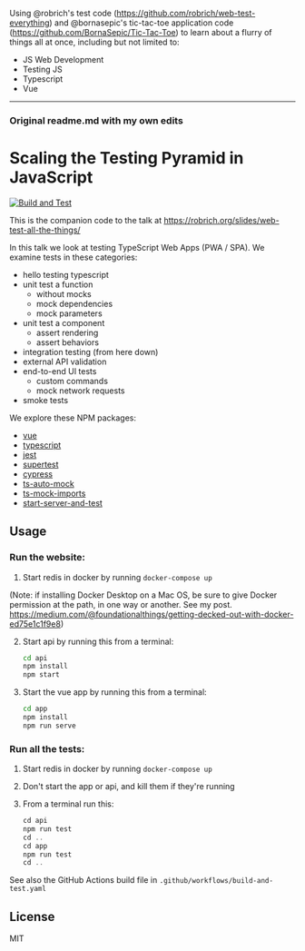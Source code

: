 Using @robrich's test code (https://github.com/robrich/web-test-everything) and @bornasepic's tic-tac-toe application code (https://github.com/BornaSepic/Tic-Tac-Toe) to learn about a flurry of things all at once, including but not limited to:
- JS Web Development
- Testing JS
- Typescript
- Vue


-------------------------------
### Original readme.md with my own edits

Scaling the Testing Pyramid in JavaScript
=========================================

[![Build and Test](https://github.com/donnajharris/tic-tac-toe-improvement/actions/workflows/build-and-test.yaml/badge.svg)](https://github.com/donnajharris/tic-tac-toe-improvement/actions/workflows/build-and-test.yaml)

This is the companion code to the talk at https://robrich.org/slides/web-test-all-the-things/

In this talk we look at testing TypeScript Web Apps (PWA / SPA). We examine tests in these categories:

- hello testing typescript
- unit test a function
  - without mocks
  - mock dependencies
  - mock parameters
- unit test a component
  - assert rendering
  - assert behaviors
- integration testing (from here down)
- external API validation
- end-to-end UI tests
  - custom commands
  - mock network requests
- smoke tests

We explore these NPM packages:

- [vue](https://npmjs.org/vue)
- [typescript](https://npmjs.org/typescript)
- [jest](https://npmjs.org/jest)
- [supertest](https://npmjs.org/supertest)
- [cypress](https://npmjs.org/cypress)
- [ts-auto-mock](https://npmjs.org/ts-auto-mock)
- [ts-mock-imports](https://npmjs.org/ts-mock-imports)
- [start-server-and-test](https://npmjs.org/start-server-and-test)

Usage
-----

### Run the website:

1. Start redis in docker by running `docker-compose up`

(Note: if installing Docker Desktop on a Mac OS, be sure to give Docker permission at the path, in one way or another. See my post. https://medium.com/@foundationalthings/getting-decked-out-with-docker-ed75e1c1f9e8)

2. Start api by running this from a terminal:

   ```sh
   cd api
   npm install
   npm start
   ```

3. Start the vue app by running this from a terminal:

   ```sh
   cd app
   npm install
   npm run serve
   ```

### Run all the tests:

1. Start redis in docker by running `docker-compose up`

2. Don't start the app or api, and kill them if they're running

3. From a terminal run this:

   ```js
   cd api
   npm run test
   cd ..
   cd app
   npm run test
   cd ..
   ```

See also the GitHub Actions build file in `.github/workflows/build-and-test.yaml`

License
-------

MIT
